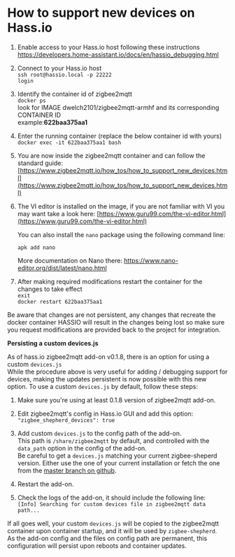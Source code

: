 ---
---
# How to support new devices on Hass.io

1. Enable access to your Hass.io host following these instructions
https://developers.home-assistant.io/docs/en/hassio_debugging.html

2. Connect to your Hass.io host\
`ssh root@hassio.local -p 22222`\
`login`

3. Identify the container id of zigbee2mqtt\
`docker ps`\
look for IMAGE dwelch2101/zigbee2mqtt-armhf and its corresponding CONTAINER ID\
example:**622baa375aa1**

4. Enter the running container (replace the below container id with yours)\
`docker exec -it 622baa375aa1 bash`

5. You are now inside the zigbee2mqtt container and can follow the standard guide:\
[https://www.zigbee2mqtt.io/how_tos/how_to_support_new_devices.html](https://www.zigbee2mqtt.io/how_tos/how_to_support_new_devices.html)

6.  The VI editor is installed on the image, if you are not familiar with VI you may want take a look here:
 [https://www.guru99.com/the-vi-editor.html](https://www.guru99.com/the-vi-editor.html)
    
    You can also install the `nano` package using the following command line:
    ``` shell
    apk add nano
    ```
    More documentation on Nano there: <https://www.nano-editor.org/dist/latest/nano.html>

7. After making required modifications restart the container for the changes to take effect\
`exit`\
`docker restart 622baa375aa1`

Be aware that changes are not persistent, any changes that recreate the docker container HASSIO will result in the changes being lost so make sure you request modifications are provided back to the project for integration.

**Persisting a custom devices.js**

As of hass.io zigbee2mqtt add-on v0.1.8, there is an option for using a custom `devices.js`\
While the procedure above is very useful for adding / debugging support for devices, making the updates persistent is now possible with this new option. To use a custom `devices.js` by default, follow these steps:

1. Make sure you're using at least 0.1.8 version of zigbee2mqtt add-on.

2. Edit zigbee2mqtt's config in Hass.io GUI and add this option:\
`"zigbee_shepherd_devices": true`

3. Add custom `devices.js` to the config path of the add-on.\
This path is `/share/zigbee2mqtt` by default, and controlled with the `data_path` option in the config of the add-on.\
Be careful to get a `devices.js` matching your current zigbee-sheperd version. Either use the one of your current installation or fetch the one from the [master branch on github](https://github.com/Koenkk/zigbee-shepherd-converters/blob/master/devices.js).

4. Restart the add-on.

5. Check the logs of the add-on, it should include the following line:\
`[Info] Searching for custom devices file in zigbee2mqtt data path...`

If all goes well, your custom `devices.js` will be copied to the zigbee2mqtt container upon container startup, and it will be used by `zigbee-shepherd`.\
As the add-on config and the files on config path are permanent, this configuration will persist upon reboots and container updates.
